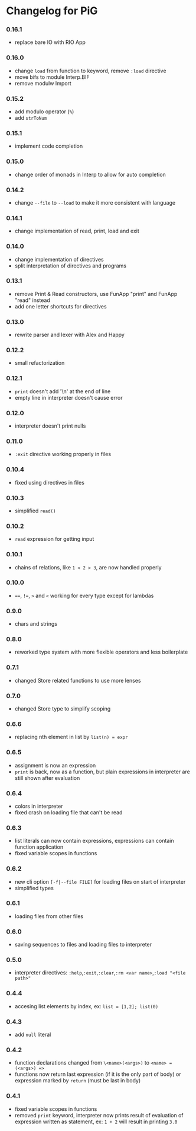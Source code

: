 # Changelog for PiG

### 0.16.1
* replace bare IO with RIO App

### 0.16.0
* change `load` from function to keyword, remove `:load` directive
* move bifs to module Interp.BIF
* remove modulw Import

### 0.15.2
* add modulo operator (`%`)
* add `strToNum` 

### 0.15.1
* implement code completion

### 0.15.0
* change order of monads in Interp to allow for auto completion

### 0.14.2
* change `--file` to `--load` to make it more consistent with language

### 0.14.1
* change implementation of read, print, load and exit

### 0.14.0
* change implementation of directives
* split interpretation of directives and programs

### 0.13.1
* remove Print & Read constructors, use FunApp "print" and FunApp "read" instead
* add one letter shortcuts for directives

### 0.13.0
* rewrite parser and lexer with Alex and Happy

### 0.12.2
* small refactorization

### 0.12.1
* `print` doesn't add '\n' at the end of line
* empty line in interpreter doesn't cause error

### 0.12.0
* interpreter doesn't print nulls

### 0.11.0
* `:exit` directive working properly in files

### 0.10.4
* fixed using directives in files

### 0.10.3
* simplified `read()`

### 0.10.2
* `read` expression for getting input

### 0.10.1
* chains of relations, like `1 < 2 > 3`, are now handled properly

### 0.10.0
* `==`, `!=`, `>` and `<` working for every type except for lambdas

### 0.9.0
* chars and strings

### 0.8.0
* reworked type system with more flexible operators and less boilerplate

### 0.7.1
* changed Store related functions to use more lenses

### 0.7.0
* changed Store type to simplify scoping

### 0.6.6
* replacing nth element in list by `list(n) = expr`

### 0.6.5 
* assignment is now an expression
* `print` is back, now as a function, but plain expressions in interpreter are still shown after evaluation

### 0.6.4
* colors in interpreter
* fixed crash on loading file that can't be read

### 0.6.3
* list literals can now contain expressions, expressions can contain function application
* fixed variable scopes in functions

### 0.6.2
* new cli option `[-f|--file FILE]` for loading files on start of interpreter
* simplified types

### 0.6.1
* loading files from other files

### 0.6.0
* saving sequences to files and loading files to interpreter

### 0.5.0
* interpreter directives: `:help`,`:exit`,`:clear`,`:rm <var name>`,`:load "<file path>"`

### 0.4.4
* accesing list elements by index, ex: `list = [1,2]; list(0)`

### 0.4.3
* add `null` literal

### 0.4.2
* function declarations changed from `\<name>(<args>)` to `<name> = (<args>) =>`
* functions now return last expression (if it is the only part of body) or expression marked by `return` (must be last in body)

### 0.4.1
* fixed variable scopes in functions
* removed `print` keyword, interpreter now prints result of evaluation of expression written as statement, ex: `1 + 2` will result in printing `3.0`
